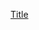 <a href="https://github.com/headwirecom/coresites/wiki/Coresites-Components#title" target="blank">Title</a>